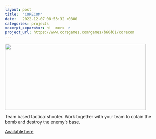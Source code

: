 ```yaml
---
layout: post
title:  "CORECOM"
date:   2022-12-07 08:53:32 +0800
categories: projects
excerpt_separator: <!--more-->
project_url: https://www.coregames.com/games/b60d61/corecom
---
```


<img class="post-img-center" src="{{ site.baseurl }}/assets/img/cc.jpg" width="460" height="215">

<p class="post-text-center">Team based tactical shooter. Work together with your team to obtain the bomb and destroy the enemy's base. </p>
<!--more-->
<a href="https://www.coregames.com/games/b60d61/corecom">Available here</a>